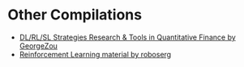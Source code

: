 # Other Compilations

- [DL/RL/SL Strategies Research & Tools in Quantitative Finance by GeorgeZou](https://github.com/georgezouq/awesome-ai-in-finance)
- [Reinforcement Learning material by roboserg](https://github.com/roboserg/rl)
